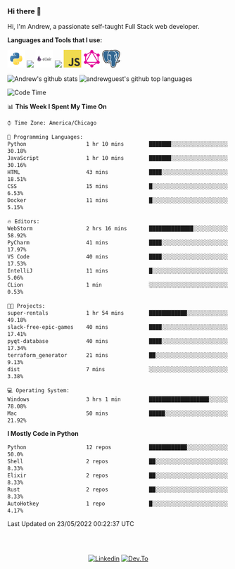 ### Hi there 👋

Hi, I'm Andrew, a passionate self-taught Full Stack web developer.

**Languages and Tools that I use:**  

<code><img height="40" src="https://raw.githubusercontent.com/github/explore/80688e429a7d4ef2fca1e82350fe8e3517d3494d/topics/python/python.png"></code>
<code><img height="40" src="https://fastapi.tiangolo.com/img/logo-margin/logo-teal.png"></code>
<code><img height="40" src="https://raw.githubusercontent.com/github/explore/d106aa3f6fa091ab80ab5c8cf0d931baff3caaea/topics/elixir/elixir.png"></code>
<code><img height="40" src="https://img.stackshare.io/service/3262/-s9uoLIN.png"></code>
<code><img height="40" src="https://raw.githubusercontent.com/github/explore/80688e429a7d4ef2fca1e82350fe8e3517d3494d/topics/javascript/javascript.png"></code>
<code><img height="40" src="https://raw.githubusercontent.com/github/explore/5c058a388828bb5fde0bcafd4bc867b5bb3f26f3/topics/graphql/graphql.png"></code>
<code><img height="40" src="https://raw.githubusercontent.com/github/explore/80688e429a7d4ef2fca1e82350fe8e3517d3494d/topics/postgresql/postgresql.png"></code>

![Andrew's github stats](https://github-readme-stats.vercel.app/api?username=andrewguest&show_icons=true&theme=vue-dark&count_private=true)
<img height="180em" src="https://github-readme-stats.vercel.app/api/top-langs/?username=andrewguest&theme=vue-dark&layout=compact" alt="andrewguest's github top languages" />

<!--START_SECTION:waka-->
![Code Time](http://img.shields.io/badge/Code%20Time-1%2C100%20hrs%2032%20mins-blue)

📊 **This Week I Spent My Time On** 

```text
⌚︎ Time Zone: America/Chicago

💬 Programming Languages: 
Python                   1 hr 10 mins        ███████░░░░░░░░░░░░░░░░░░   30.18% 
JavaScript               1 hr 10 mins        ███████░░░░░░░░░░░░░░░░░░   30.16% 
HTML                     43 mins             ████░░░░░░░░░░░░░░░░░░░░░   18.51% 
CSS                      15 mins             █░░░░░░░░░░░░░░░░░░░░░░░░   6.53% 
Docker                   11 mins             █░░░░░░░░░░░░░░░░░░░░░░░░   5.15%

🔥 Editors: 
WebStorm                 2 hrs 16 mins       ██████████████░░░░░░░░░░░   58.92% 
PyCharm                  41 mins             ████░░░░░░░░░░░░░░░░░░░░░   17.97% 
VS Code                  40 mins             ████░░░░░░░░░░░░░░░░░░░░░   17.53% 
IntelliJ                 11 mins             █░░░░░░░░░░░░░░░░░░░░░░░░   5.06% 
CLion                    1 min               ░░░░░░░░░░░░░░░░░░░░░░░░░   0.53%

🐱‍💻 Projects: 
super-rentals            1 hr 54 mins        ████████████░░░░░░░░░░░░░   49.18% 
slack-free-epic-games    40 mins             ████░░░░░░░░░░░░░░░░░░░░░   17.41% 
pyqt-database            40 mins             ████░░░░░░░░░░░░░░░░░░░░░   17.34% 
terraform_generator      21 mins             ██░░░░░░░░░░░░░░░░░░░░░░░   9.13% 
dist                     7 mins              ░░░░░░░░░░░░░░░░░░░░░░░░░   3.38%

💻 Operating System: 
Windows                  3 hrs 1 min         ███████████████████░░░░░░   78.08% 
Mac                      50 mins             █████░░░░░░░░░░░░░░░░░░░░   21.92%

```

**I Mostly Code in Python** 

```text
Python                   12 repos            ████████████░░░░░░░░░░░░░   50.0% 
Shell                    2 repos             ██░░░░░░░░░░░░░░░░░░░░░░░   8.33% 
Elixir                   2 repos             ██░░░░░░░░░░░░░░░░░░░░░░░   8.33% 
Rust                     2 repos             ██░░░░░░░░░░░░░░░░░░░░░░░   8.33% 
AutoHotkey               1 repo              █░░░░░░░░░░░░░░░░░░░░░░░░   4.17%

```



 Last Updated on 23/05/2022 00:22:37 UTC
<!--END_SECTION:waka-->

<br><br>
<p align="center">
   <a href="https://www.linkedin.com/in/andrew-guest-a891759a" target="_blank"><img src="https://img.shields.io/badge/LinkedIn-0077B5?style=for-the-badge&logo=linkedin&logoColor=white" alt="Linkedin"></a>
  <a href="https://dev.to/aguest" target="_blank"><img src="https://img.shields.io/badge/Dev.to-0A0A0A?style=for-the-badge&logo=dev%2Eto&logoColor=white" alt="Dev.To"></a>
</p>
